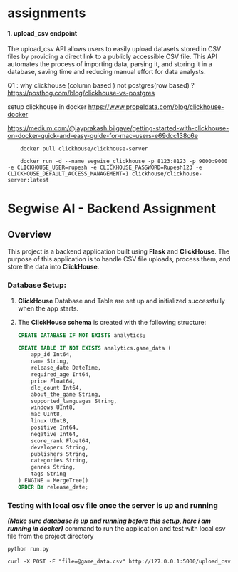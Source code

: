 # assignments

#### 1. upload_csv endpoint
The upload_csv API allows users to easily upload datasets stored in CSV files by providing a direct link to a publicly accessible CSV file. This API automates the process of importing data, parsing it, and storing it in a database, saving time and reducing manual effort for data analysts.


Q1 : why clickhouse (column based ) not postgres(row based) ?
https://posthog.com/blog/clickhouse-vs-postgres


setup clickhouse in docker
https://www.propeldata.com/blog/clickhouse-docker

https://medium.com/@jayprakash.bilgaye/getting-started-with-clickhouse-on-docker-quick-and-easy-guide-for-mac-users-e69dcc138c6e

```
    docker pull clickhouse/clickhouse-server
```

```
    docker run -d --name segwise_clickhouse -p 8123:8123 -p 9000:9000 -e CLICKHOUSE_USER=rupesh -e CLICKHOUSE_PASSWORD=Rupesh123 -e CLICKHOUSE_DEFAULT_ACCESS_MANAGEMENT=1 clickhouse/clickhouse-server:latest
```



# Segwise AI - Backend Assignment

## Overview

This project is a backend application built using **Flask** and **ClickHouse**. The purpose of this application is to handle CSV file uploads, process them, and store the data into **ClickHouse**.

### Database Setup:
1. **ClickHouse** Database and Table are set up and initialized successfully when the app starts.
2. The **ClickHouse schema** is created with the following structure:

   ```sql
   CREATE DATABASE IF NOT EXISTS analytics;

   CREATE TABLE IF NOT EXISTS analytics.game_data (
       app_id Int64,
       name String,
       release_date DateTime,
       required_age Int64,
       price Float64,
       dlc_count Int64,
       about_the_game String,
       supported_languages String,
       windows UInt8,
       mac UInt8,
       linux UInt8,
       positive Int64,
       negative Int64,
       score_rank Float64,
       developers String,
       publishers String,
       categories String,
       genres String,
       tags String
   ) ENGINE = MergeTree()
   ORDER BY release_date;

### Testing with local csv file once the server is up and running
***(Make sure database is up and running before this setup, here i am running in docker)***
command to run the application and test with local csv file from the project directory

```
python run.py
```

```
curl -X POST -F "file=@game_data.csv" http://127.0.0.1:5000/upload_csv
```


